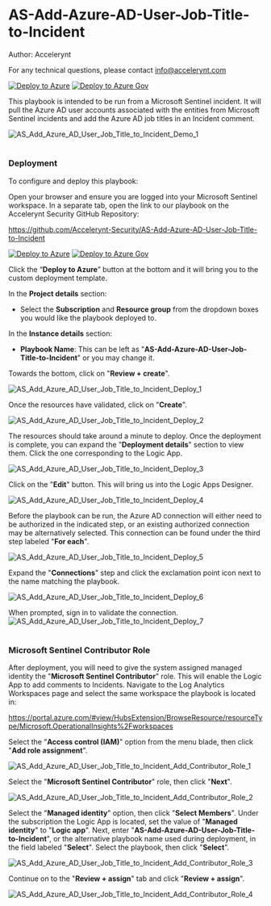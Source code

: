 # AS-Add-Azure-AD-User-Job-Title-to-Incident
Author: Accelerynt

For any technical questions, please contact info@accelerynt.com

[![Deploy to Azure](https://aka.ms/deploytoazurebutton)](https://portal.azure.com/#create/Microsoft.Template/uri/https%3A%2F%2Fraw.githubusercontent.com%2FAccelerynt-Security%2FAS-Add-Azure-AD-User-Job-Title-to-Incident%2Fmaster%2Fazuredeploy.json)
[![Deploy to Azure Gov](https://aka.ms/deploytoazuregovbutton)](https://portal.azure.us/#create/Microsoft.Template/uri/https%3A%2F%2Fraw.githubusercontent.com%2FAccelerynt-Security%2FAS-Add-Azure-AD-User-Job-Title-to-Incident%2Fmaster%2Fazuredeploy.json)    

This playbook is intended to be run from a Microsoft Sentinel incident. It will pull the Azure AD user accounts associated with the entities from Microsoft Sentinel incidents and add the Azure AD job titles in an Incident comment.


![AS_Add_Azure_AD_User_Job_Title_to_Incident_Demo_1](Images/AS_Add_Azure_AD_User_Job_Title_to_Incident_Demo_1.png)


#
### Deployment

To configure and deploy this playbook:

Open your browser and ensure you are logged into your Microsoft Sentinel workspace. In a separate tab, open the link to our playbook on the Accelerynt Security GitHub Repository:

https://github.com/Accelerynt-Security/AS-Add-Azure-AD-User-Job-Title-to-Incident

[![Deploy to Azure](https://aka.ms/deploytoazurebutton)](https://portal.azure.com/#create/Microsoft.Template/uri/https%3A%2F%2Fraw.githubusercontent.com%2FAccelerynt-Security%2FAS-Add-Azure-AD-User-Job-Title-to-Incident%2Fmaster%2Fazuredeploy.json)
[![Deploy to Azure Gov](https://aka.ms/deploytoazuregovbutton)](https://portal.azure.us/#create/Microsoft.Template/uri/https%3A%2F%2Fraw.githubusercontent.com%2FAccelerynt-Security%2FAS-Add-Azure-AD-User-Job-Title-to-Incident%2Fmaster%2Fazuredeploy.json)

Click the “**Deploy to Azure**” button at the bottom and it will bring you to the custom deployment template.

In the **Project details** section:

* Select the **Subscription** and **Resource group** from the dropdown boxes you would like the playbook deployed to.  

In the **Instance details** section:  
                                                  
* **Playbook Name**: This can be left as "**AS-Add-Azure-AD-User-Job-Title-to-Incident**" or you may change it. 

Towards the bottom, click on "**Review + create**". 

![AS_Add_Azure_AD_User_Job_Title_to_Incident_Deploy_1](Images/AS_Add_Azure_AD_User_Job_Title_to_Incident_Deploy_1.png)

Once the resources have validated, click on "**Create**".

![AS_Add_Azure_AD_User_Job_Title_to_Incident_Deploy_2](Images/AS_Add_Azure_AD_User_Job_Title_to_Incident_Deploy_2.png)

The resources should take around a minute to deploy. Once the deployment is complete, you can expand the "**Deployment details**" section to view them.
Click the one corresponding to the Logic App.

![AS_Add_Azure_AD_User_Job_Title_to_Incident_Deploy_3](Images/AS_Add_Azure_AD_User_Job_Title_to_Incident_Deploy_3.png)

Click on the "**Edit**" button. This will bring us into the Logic Apps Designer.

![AS_Add_Azure_AD_User_Job_Title_to_Incident_Deploy_4](Images/AS_Add_Azure_AD_User_Job_Title_to_Incident_Deploy_4.png)

Before the playbook can be run, the Azure AD connection will either need to be authorized in the indicated step, or an existing authorized connection may be alternatively selected. This connection can be found under the third step labeled "**For each**".

![AS_Add_Azure_AD_User_Job_Title_to_Incident_Deploy_5](Images/AS_Add_Azure_AD_User_Job_Title_to_Incident_Deploy_5.png)

Expand the "**Connections**" step and click the exclamation point icon next to the name matching the playbook.
                                                                                                
![AS_Add_Azure_AD_User_Job_Title_to_Incident_Deploy_6](Images/AS_Add_Azure_AD_User_Job_Title_to_Incident_Deploy_6.png)

When prompted, sign in to validate the connection.                                                                                                
![AS_Add_Azure_AD_User_Job_Title_to_Incident_Deploy_7](Images/AS_Add_Azure_AD_User_Job_Title_to_Incident_Deploy_7.png)

#
### Microsoft Sentinel Contributor Role

After deployment, you will need to give the system assigned managed identity the "**Microsoft Sentinel Contributor**" role. This will enable the Logic App to add comments to Incidents. Navigate to the Log Analytics Workspaces page and select the same workspace the playbook is located in:

https://portal.azure.com/#view/HubsExtension/BrowseResource/resourceType/Microsoft.OperationalInsights%2Fworkspaces

Select the "**Access control (IAM)**" option from the menu blade, then click "**Add role assignment**".

![AS_Add_Azure_AD_User_Job_Title_to_Incident_Add_Contributor_Role_1](Images/AS_Add_Azure_AD_User_Job_Title_to_Incident_Add_Contributor_Role_1.png)

Select the "**Microsoft Sentinel Contributor**" role, then click "**Next**".

![AS_Add_Azure_AD_User_Job_Title_to_Incident_Add_Contributor_Role_2](Images/AS_Add_Azure_AD_User_Job_Title_to_Incident_Add_Contributor_Role_2.png)

Select the "**Managed identity**" option, then click "**Select Members**". Under the subscription the Logic App is located, set the value of "**Managed identity**" to "**Logic app**". Next, enter "**AS-Add-Azure-AD-User-Job-Title-to-Incident**", or the alternative playbook name used during deployment, in the field labeled "**Select**". Select the playbook, then click "**Select**".

![AS_Add_Azure_AD_User_Job_Title_to_Incident_Add_Contributor_Role_3](Images/AS_Add_Azure_AD_User_Job_Title_to_Incident_Add_Contributor_Role_3.png)

Continue on to the "**Review + assign**" tab and click "**Review + assign**".

![AS_Add_Azure_AD_User_Job_Title_to_Incident_Add_Contributor_Role_4](Images/AS_Add_Azure_AD_User_Job_Title_to_Incident_Add_Contributor_Role_4.png)
